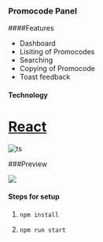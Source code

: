 ### Promocode Panel
  ####Features
- Dashboard
- Lisiting of Promocodes
- Searching 
- Copying of Promocode
- Toast feedback

#### Technology

# [React](https://github.com/facebook/react "React")

![ts](https://badgen.net/badge/Built%20With/TypeScript/blue) 



###Preview


![](https://nimbus-screenshots.s3.amazonaws.com/s/98f37e94d4b5bc5d18073489e7ca98da.png)

#### Steps for setup
1. `npm install`

2. `npm run start`